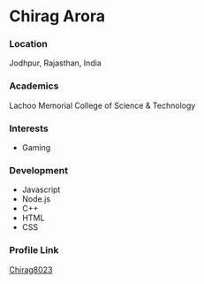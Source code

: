 # Chirag Arora

### Location

Jodhpur, Rajasthan, India

### Academics

Lachoo Memorial College of Science & Technology

### Interests

- Gaming

### Development

- Javascript
- Node.js
- C++
- HTML
- CSS


### Profile Link

[Chirag8023](https://github.com/Chirag8023)
